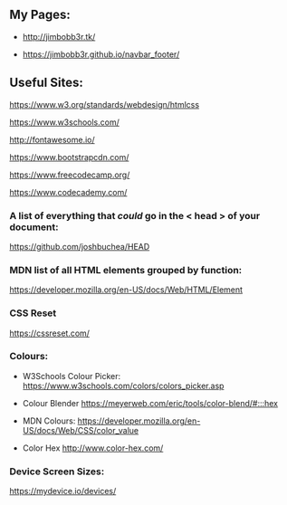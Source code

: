 ## My Pages: 

- http://jimbobb3r.tk/ 

- https://jimbobb3r.github.io/navbar_footer/

## Useful Sites:
 
https://www.w3.org/standards/webdesign/htmlcss

https://www.w3schools.com/

http://fontawesome.io/ 

https://www.bootstrapcdn.com/

https://www.freecodecamp.org/ 

https://www.codecademy.com/ 


### A list of everything that *could* go in the < head > of your document: 
  
https://github.com/joshbuchea/HEAD 


### MDN list of all HTML elements grouped by function: 

https://developer.mozilla.org/en-US/docs/Web/HTML/Element


### CSS Reset 

https://cssreset.com/


### Colours:  
 
- W3Schools Colour Picker:
https://www.w3schools.com/colors/colors_picker.asp

- Colour Blender 
https://meyerweb.com/eric/tools/color-blend/#:::hex

- MDN Colours: 
https://developer.mozilla.org/en-US/docs/Web/CSS/color_value 

- Color Hex
http://www.color-hex.com/


### Device Screen Sizes: 

https://mydevice.io/devices/

